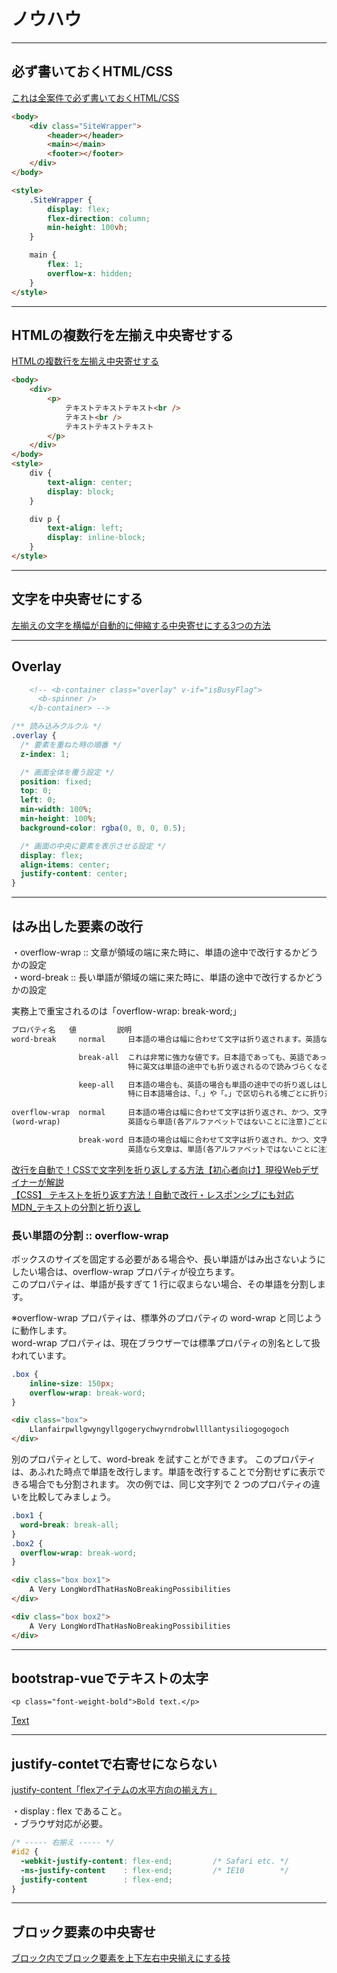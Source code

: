 # ノウハウ

---

## 必ず書いておくHTML/CSS

[これは全案件で必ず書いておくHTML/CSS](https://twitter.com/tak_dcxi/status/1471627450106974215)  

``` html
<body>
    <div class="SiteWrapper">
        <header></header>
        <main></main>
        <footer></footer>
    </div>
</body>

<style>
    .SiteWrapper {
        display: flex;
        flex-direction: column;
        min-height: 100vh;
    }

    main {
        flex: 1;
        overflow-x: hidden;
    }
</style>
```

---

## HTMLの複数行を左揃え中央寄せする

[HTMLの複数行を左揃え中央寄せする](https://atelierroi.com/tecnicalnote/htmlcss/html%E3%81%AE%E8%A4%87%E6%95%B0%E8%A1%8C%E3%82%92%E5%B7%A6%E6%8F%83%E3%81%88%E4%B8%AD%E5%A4%AE%E5%AF%84%E3%81%9B%E3%81%99%E3%82%8B/)  

``` html
<body>
    <div>
        <p>
            テキストテキストテキスト<br />
            テキスト<br />
            テキストテキストテキスト
        </p>
    </div>
</body>
<style>
    div {
        text-align: center;
        display: block;
    }

    div p {
        text-align: left;
        display: inline-block;
    }
</style>
```

---

## 文字を中央寄せにする

[左揃えの文字を横幅が自動的に伸縮する中央寄せにする3つの方法](https://www.acky.info/tips/css/00017.html)  

---

## Overlay

``` html
    <!-- <b-container class="overlay" v-if="isBusyFlag">
      <b-spinner />
    </b-container> -->
```

``` css
/** 読み込みクルクル */
.overlay {
  /* 要素を重ねた時の順番 */
  z-index: 1;

  /* 画面全体を覆う設定 */
  position: fixed;
  top: 0;
  left: 0;
  min-width: 100%;
  min-height: 100%;
  background-color: rgba(0, 0, 0, 0.5);

  /* 画面の中央に要素を表示させる設定 */
  display: flex;
  align-items: center;
  justify-content: center;
}
```

---

## はみ出した要素の改行

・overflow-wrap :: 文章が領域の端に来た時に、単語の途中で改行するかどうかの設定  
・word-break :: 長い単語が領域の端に来た時に、単語の途中で改行するかどうかの設定  

実務上で重宝されるのは「overflow-wrap: break-word;」  

``` txt
プロパティ名   値         説明
word-break     normal     日本語の場合は幅に合わせて文字は折り返されます。英語なら単語(各アルファベットではないことに注意)ごとに折り返されます。

               break-all  これは非常に強力な値です。日本語であっても、英語であっても、幅に合わせて一切の単語が途中で折り返されます。
                          特に英文は単語の途中でも折り返されるので読みづらくなるでしょう。

               keep-all   日本語の場合も、英語の場合も単語の途中での折り返しはしません。
                          特に日本語場合は、「、」や「。」で区切られる塊ごとに折り返されるため、余分なスペースが空いてしまいます。
                          
overflow-wrap  normal     日本語の場合は幅に合わせて文字は折り返され、かつ、文字の途中で折り返されます。
(word-wrap)               英語なら単語(各アルファベットではないことに注意)ごとに折り返されます。

               break-word 日本語の場合は幅に合わせて文字は折り返され、かつ、文字の途中で折り返されます。
                          英語なら文章は、単語(各アルファベットではないことに注意)ごとに折り返されますし、長い単語はその途中で折り返されます。
```

[改行を自動で！CSSで文字列を折り返しする方法【初心者向け】現役Webデザイナーが解説](https://techacademy.jp/magazine/9386)  
[【CSS】 テキストを折り返す方法！自動で改行・レスポンシブにも対応](https://creive.me/archives/17653/)  
[MDN_テキストの分割と折り返し](https://developer.mozilla.org/ja/docs/Web/CSS/CSS_Text/Wrapping_Text)  

### 長い単語の分割 :: overflow-wrap

ボックスのサイズを固定する必要がある場合や、長い単語がはみ出さないようにしたい場合は、overflow-wrap プロパティが役立ちます。  
このプロパティは、単語が長すぎて 1 行に収まらない場合、その単語を分割します。  

※overflow-wrap プロパティは、標準外のプロパティの word-wrap と同じように動作します。  
word-wrap プロパティは、現在ブラウザーでは標準プロパティの別名として扱われています。  

``` css
.box {
    inline-size: 150px;
    overflow-wrap: break-word;
}
```

``` html
<div class="box">
    Llanfairpwllgwyngyllgogerychwyrndrobwllllantysiliogogogoch
</div>
```

別のプロパティとして、word-break を試すことができます。
このプロパティは、あふれた時点で単語を改行します。単語を改行することで分割せずに表示できる場合でも分割されます。
次の例では、同じ文字列で 2 つのプロパティの違いを比較してみましょう。

``` css
.box1 {
  word-break: break-all;
}
.box2 {
  overflow-wrap: break-word; 
}
```

``` html
<div class="box box1">
    A Very LongWordThatHasNoBreakingPossibilities
</div>

<div class="box box2">
    A Very LongWordThatHasNoBreakingPossibilities
</div>
```

---

## bootstrap-vueでテキストの太字

`<p class="font-weight-bold">Bold text.</p>`

[Text](https://getbootstrap.com/docs/4.1/utilities/text/)  

---

## justify-contetで右寄せにならない

[justify-content「flexアイテムの水平方向の揃え方」](https://web-designer.cman.jp/css_ref/abc_list/justify-content/)  

・display : flex であること。  
・ブラウザ対応が必要。  

``` css
/* ----- 右揃え ----- */
#id2 {
  -webkit-justify-content: flex-end;         /* Safari etc. */
  -ms-justify-content    : flex-end;         /* IE10        */
  justify-content        : flex-end;
}
```

---

## ブロック要素の中央寄せ

[ブロック内でブロック要素を上下左右中央揃えにする技](https://qiita.com/HiromuMasuda0228/items/6a51c2ce24c69c937092)
